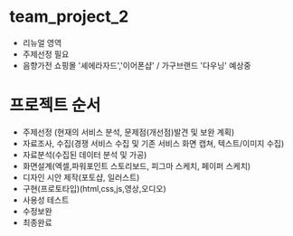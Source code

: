 # team_project_2
- 리뉴얼 영역
- 주제선정 필요
- 음향가전 쇼핑몰 '셰에라자드','이어폰샵' / 가구브랜드 '다우닝' 예상중

# 프로젝트 순서
- 주제선정 (현재의 서비스 분석, 문제점(개선점)발견 및 보완 계획)
- 자료조사, 수집(경쟁 서비스 수집 및 기존 서비스 화면 캡쳐, 텍스트/이미지 수집)
- 자료분석(수집된 데이터 분석 및 가공)
- 화면설계(엑셀,파워포인트 스토리보드, 피그마 스케치, 페이퍼 스케치)
- 디자인 시안 제작(포토샵, 일러스트)
- 구현(프로토타입)(html,css,js,영상,오디오)
- 사용성 테스트
- 수정보완
- 최종완료